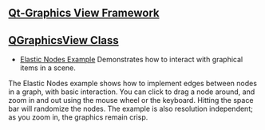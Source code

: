 ## [Qt-Graphics View Framework](https://doc.qt.io/qt-5/graphicsview.html)
## [QGraphicsView Class](https://doc.qt.io/qt-5/qgraphicsview.html)
- [Elastic Nodes Example](https://doc.qt.io/qt-5/qtwidgets-graphicsview-elasticnodes-example.html)
Demonstrates how to interact with graphical items in a scene.

The Elastic Nodes example shows how to implement edges between nodes in a graph, with basic interaction. You can click to drag a node around, and zoom in and out using the mouse wheel or the keyboard. Hitting the space bar will randomize the nodes. The example is also resolution independent; as you zoom in, the graphics remain crisp.

